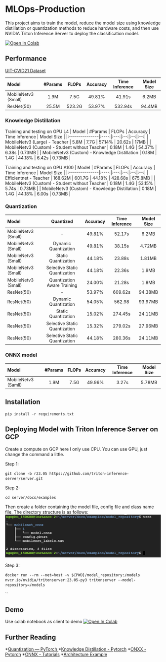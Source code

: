 # 

# MLOps-Production
This project aims to train the model, reduce the model size using knowledge distillation or quantization methods to reduce hardware costs, and then use NVIDIA Triton Inference Server to deploy the classification model.

<a href="https://colab.research.google.com/drive/1XUKG661hk4xSdLeAIU6ExNpuL3lTj-vG?usp=sharing"><img src="https://colab.research.google.com/assets/colab-badge.svg" alt="Open In Colab"></a> 

## Performance
[UIT-CVID21 Dataset](https://mmlab.uit.edu.vn/dataset/2023/09/25/datasets4)

| Model | #Params | FLOPs | Accuracy | Time Inference | Model Size |
|:---------------|:----:|:---:|:--:|:--:|:--:|
| MobileNetv3 (Small) |     1.9M     |   7.5G    |     49.81%     | 41.91s  |    6.2MB     |
| ResNet(50)          |     25.5M    |   523.2G  |     53.97%     | 532.94s |    94.4MB    |

### Knowledge Distillation
Training and testing on GPU L4
| Model | #Params | FLOPs | Accuracy | Time Inference | Model Size |
|:---------------|:----:|:---:|:--:|:--:|:--:|
| MobileNetv3 (Large) - Teacher |     5.8M     |   7.7G    |     57.14%     | 20.62s  |    17MB     |
| MobileNetv3 (Custom) - Student without Teacher       |     0.18M    |   1.4G  |     54.37%     | 6.38s |    0.73MB    |
| MobileNetv3 (Custom) - Knowledge Distillation      |     0.18M    |   1.4G  |     44.18%     | 6.42s |    0.73MB    |


Training and testing on GPU A100
| Model | #Params | FLOPs | Accuracy | Time Inference | Model Size |
|:---------------|:----:|:---:|:--:|:--:|:--:|
| Efficientnet - Teacher |     168.62M     |   601.7G    |     44.18%     | 428.68s  |    675.8MB     |
| MobileNetv3 (Custom) - Student without Teacher       |     0.18M    |   1.4G  |     53.15%     | 5.74s |    0.73MB    |
| MobileNetv3 (Custom) - Knowledge Distillation      |     0.18M    |   1.4G  |     44.18%     | 6.00s |    0.73MB    |

### Quantization
| Model | Quantized | Accuracy | Time Inference | Model Size |
|:---------------|:---:|:--:|:--:|:--:|
| MobileNetv3 (Small)|    -   |     49.81%     | 52.17s  |    6.2MB     |
| MobileNetv3 (Small)| Dynamic Quantization |    49.81%      | 38.15s |    4.72MB    |
| MobileNetv3 (Small) | Static Quantization |    44.18%     | 23.88s |    1.81MB    |
| MobileNetv3 (Small) | Selective Static Quantization |  44.18%     | 22.36s |    1.9MB    |
| MobileNetv3 (Small) | Quantization Aware Training |     24.00%     | 21.28s |    1.8MB    |
| ResNet(50)   |    -    |     53.97%     | 609.62s  |    94.38MB     |
| ResNet(50)    |   Dynamic Quantization |   54.05%     | 562.98  |    93.97MB    |
| ResNet(50)    |   Static Quantization   |     15.02%     | 274.45s |    24.11MB    |
| ResNet(50)    |   Selective Static Quantization  |     15.32%     | 279.02s |    27.96MB    |
| ResNet(50)    |   Selective Static Quantization  |     44.18%     | 280.36s |    24.11MB    |


### ONNX model
| Model | #Params | FLOPs | Accuracy | Time Inference | Model Size |
|:---------------|:----:|:---:|:--:|:--:|:--:|
| MobileNetv3 (Samll) |     1.9M     |   7.5G    |     49.96%     | 3.27s  |    5.78MB     |

<!-- ## Environments

OS Ubuntu 20.04 (WSL2)
Python 3.8.10
Triton Inference Server 2.34.0
Pillow 9.3.0
ONNX 1.15.0
ONNX Runtime 1.16.0
Docker 24.0.6 -->

## Installation
```
pip install -r requirements.txt
```

## Deploying Model with Triton Inference Server on GCP
Create a compute on GCP here I only use CPU. You can use GPU, just change the command a little.

Step 1: 
``` 
git clone -b r23.05 https://github.com/triton-inference-server/server.git 
```
Step 2:
``` 
cd server/docs/examples 
```
Then create a folder containing the model file, config file and class name file. The directory structure is as follows:
<img src="https://github.com/phungo1506/MLOps-Production/blob/main/images/Structure%20folder.png"/>

Step 3:
``` 
docker run --rm --net=host -v ${PWD}/model_repository:/models  
nvcr.io/nvidia/tritonserver:23.05-py3 tritonserver --model-repository=/models 
```
``

## Demo
Use colab notebook as client to demo <a href="https://colab.research.google.com/drive/1XUKG661hk4xSdLeAIU6ExNpuL3lTj-vG?usp=sharing"><img src="https://colab.research.google.com/assets/colab-badge.svg" alt="Open In Colab"></a> 

## Further Reading
*[Quantization — PyTorch ](https://pytorch.org/docs/stable/quantization.html)
*[Knowledge Distillation - Pytorch](https://pytorch.org/tutorials/beginner/knowledge_distillation_tutorial.html)
*[ONXX - Pytorch](https://pytorch.org/tutorials/beginner/onnx/export_simple_model_to_onnx_tutorial.html)
*[ONNX - Tutorials](https://github.com/onnx/tutorials)
*[Architecture Example](https://github.com/maciejbalawejder/Deep-Learning-Collection/tree/main)